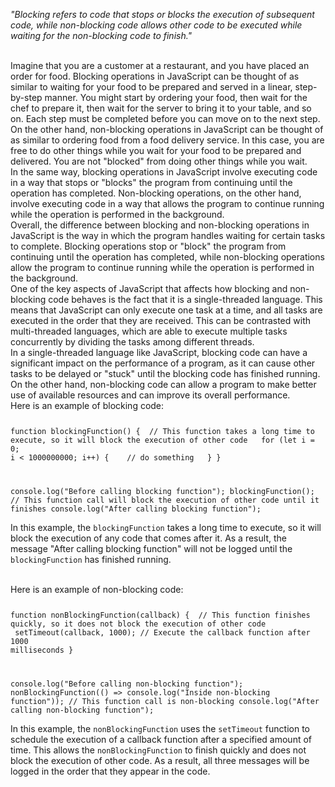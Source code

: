 _"Blocking refers to code that stops or blocks the execution of subsequent code, while non-blocking code allows other code to be executed while waiting for the non-blocking code to finish."_

<br/>
Imagine that you are a customer at a restaurant, and you have placed an order for food. Blocking operations in JavaScript can be thought of as similar to waiting for your food to be prepared and served in a linear, step-by-step manner. You might start by ordering your food, then wait for the chef to prepare it, then wait for the server to bring it to your table, and so on. Each step must be completed before you can move on to the next step.

<br/>
On the other hand, non-blocking operations in JavaScript can be thought of as similar to ordering food from a food delivery service. In this case, you are free to do other things while you wait for your food to be prepared and delivered. You are not "blocked" from doing other things while you wait.

<br/>
In the same way, blocking operations in JavaScript involve executing code in a way that stops or "blocks" the program from continuing until the operation has completed. Non-blocking operations, on the other hand, involve executing code in a way that allows the program to continue running while the operation is performed in the background.

<br/>
Overall, the difference between blocking and non-blocking operations in JavaScript is the way in which the program handles waiting for certain tasks to complete. Blocking operations stop or "block" the program from continuing until the operation has completed, while non-blocking operations allow the program to continue running while the operation is performed in the background.

<br/>
One of the key aspects of JavaScript that affects how blocking and non-blocking code behaves is the fact that it is a single-threaded language. This means that JavaScript can only execute one task at a time, and all tasks are executed in the order that they are received. This can be contrasted with multi-threaded languages, which are able to execute multiple tasks concurrently by dividing the tasks among different threads.

<br/>
In a single-threaded language like JavaScript, blocking code can have a significant impact on the performance of a program, as it can cause other tasks to be delayed or "stuck" until the blocking code has finished running. On the other hand, non-blocking code can allow a program to make better use of available resources and can improve its overall performance.

<br/>
Here is an example of blocking code:

<Code language='javascript'>

function blockingFunction() {
&nbsp;// This function takes a long time to execute, so it will block the execution of other code
&nbsp;&nbsp;for (let i = 0; i < 1000000000; i++) {
&nbsp;&nbsp;&nbsp;// do something
&nbsp;&nbsp;}
}

console.log("Before calling blocking function");
blockingFunction(); // This function call will block the execution of other code until it finishes
console.log("After calling blocking function");
</Code>

In this example, the `blockingFunction` takes a long time to execute, so it will block the execution of any code that comes after it. As a result, the message "After calling blocking function" will not be logged until the `blockingFunction` has finished running.

<br/>
Here is an example of non-blocking code:

<Code language='javascript'>

function nonBlockingFunction(callback) {
&nbsp;// This function finishes quickly, so it does not block the execution of other code
&nbsp;setTimeout(callback, 1000); // Execute the callback function after 1000 milliseconds
}

console.log("Before calling non-blocking function");
nonBlockingFunction(() => console.log("Inside non-blocking function")); // This function call is non-blocking
console.log("After calling non-blocking function");
</Code>

In this example, the `nonBlockingFunction` uses the `setTimeout` function to schedule the execution of a callback function after a specified amount of time. This allows the `nonBlockingFunction` to finish quickly and does not block the execution of other code. As a result, all three messages will be logged in the order that they appear in the code.
